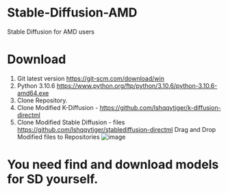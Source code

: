 # Stable-Diffusion-AMD
Stable Diffusion for AMD users

# Download
1. Git latest version https://git-scm.com/download/win
2. Python 3.10.6 https://www.python.org/ftp/python/3.10.6/python-3.10.6-amd64.exe
3. Clone Repository.
4. Clone Modified K-Diffusion - https://github.com/lshqqytiger/k-diffusion-directml
5. Clone Modified Stable Diffusion - files https://github.com/lshqqytiger/stablediffusion-directml
Drag and Drop Modified files to Repositories
![image](https://user-images.githubusercontent.com/36568154/222982992-489ccf7c-d532-4980-89c5-6a8d16d79897.png)

# You need find and download models for SD yourself.

